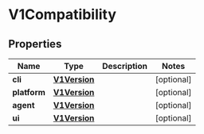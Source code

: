 

# V1Compatibility


## Properties

Name | Type | Description | Notes
------------ | ------------- | ------------- | -------------
**cli** | [**V1Version**](V1Version.md) |  |  [optional]
**platform** | [**V1Version**](V1Version.md) |  |  [optional]
**agent** | [**V1Version**](V1Version.md) |  |  [optional]
**ui** | [**V1Version**](V1Version.md) |  |  [optional]




